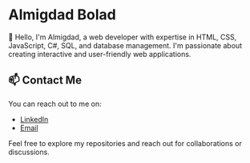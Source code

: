 # Almigdad Bolad

👋 Hello, I'm Almigdad, a web developer with expertise in HTML, CSS, JavaScript, C#, SQL, and database management. I'm passionate about creating interactive and user-friendly web applications.
<!---
## 🔧 Skills

- **Front-End**: HTML, CSS, JavaScript, Tailwind CSS
- **Back-End**: C#
- **Databases**: SQL, MySQL
- **Version Control**: Git
- **Responsive Design**: I design websites that look great on all devices. 

## 🌐 Projects

Here are a few of my notable projects:

- [Project 1 Name](link): A web application showcasing my front-end development skills.
- [Project 2 Name](link): A back-end application using C# and SQL.
- [Project 3 Name](link): A responsive design project using Tailwind CSS.


## 📚 Learning

I'm constantly learning and improving my skills. Currently, I'm exploring Javascript, Node.JS, Godot 4.2, Data Structures and Algorithms.
-->
## 📫 Contact Me

You can reach out to me on:

- [LinkedIn](https://www.linkedin.com/in/almigdad-bolad/)
- [Email](mailto:almigdadbolad@gmail.com)

Feel free to explore my repositories and reach out for collaborations or discussions.
